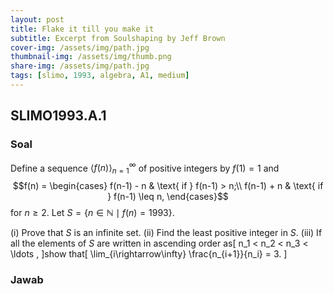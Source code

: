 ```yaml
---
layout: post
title: Flake it till you make it
subtitle: Excerpt from Soulshaping by Jeff Brown
cover-img: /assets/img/path.jpg
thumbnail-img: /assets/img/thumb.png
share-img: /assets/img/path.jpg
tags: [slimo, 1993, algebra, A1, medium]
---
```


## SLIMO1993.A.1
### Soal 
Define a sequence $\langle f(n)\rangle^{\infty}_{n=1}$ of positive integers by $f(1) = 1$ and $$f(n) =  \begin{cases} f(n-1) - n & \text{ if } f(n-1) > n;\\ f(n-1) + n & \text{ if } f(n-1) \leq n, \end{cases}$$
for $n \geq 2.$ Let $S = \{n \in \mathbb{N} \;\mid\; f(n) = 1993\}.$

(i) Prove that $S$ is an infinite set.
(ii) Find the least positive integer in $S.$
(iii) If all the elements of $S$ are written in ascending order as\[ n_1 < n_2 < n_3 < \ldots ,  \]show that\[ \lim_{i\rightarrow\infty} \frac{n_{i+1}}{n_i} = 3.  \]
### Jawab
